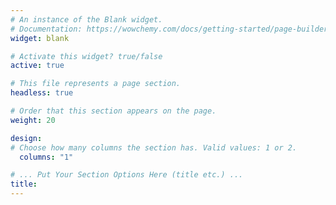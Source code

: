 ```yaml
---
# An instance of the Blank widget.
# Documentation: https://wowchemy.com/docs/getting-started/page-builder/
widget: blank

# Activate this widget? true/false
active: true

# This file represents a page section.
headless: true

# Order that this section appears on the page.
weight: 20

design:
# Choose how many columns the section has. Valid values: 1 or 2.
  columns: "1"

# ... Put Your Section Options Here (title etc.) ...
title:
---
```




<!-- skills section start -->
   <!-- <section class="skills">
          <div class="max-width">
              <h2 class="title">Data Professional</h2>
              <div class="skills-content">
                  <div class="column left">
                      <div class="bars">
                          <div class="info">
                              <span>Machine Learning and Artificial Intelligence</span>
                          </div>
                          <div class="line ml"></div>
                      </div>
                      <div class="bars">
                          <div class="info">
                              <span>Trend Analysis and Predictive Analytics</span>
                          </div>
                          <div class="line trend"></div>
                      </div>
                      <div class="bars">
                          <div class="info">
                              <span>Data Structures & Algorithms</span>
                          </div>
                          <div class="line ds"></div>
                      </div>
                      <div class="bars">
                          <div class="info">
                              <span>Computer Vision techniques</span>
                          </div>
                          <div class="line cv"></div>
                      </div>
                  </div>
                  <div class="column right">
                      <div class="bars">
                          <div class="info">
                              <span>Statistical Modeling and Feature Engineering</span>
                          </div>
                          <div class="line sm"></div>
                      </div>
                      <div class="bars">
                          <div class="info">
                              <span>Data Science and Information Visualization</span>
                          </div>
                          <div class="line iv"></div>
                      </div>
                      <div class="bars">
                          <div class="info">
                              <span>Deep Learning models</span>
                          </div>
                          <div class="line dl"></div>
                      </div>
                      <div class="bars">
                          <div class="info">
                              <span>Web Scraping and Data Mining</span>
                          </div>
                          <div class="line ws"></div>
                      </div>
                  </div>
              </div>
          </div>
      </section> -->

<!-- I am always up for:
 - a cup of delicious coffee
 - dark chocolates
 - discovering new music: [J A M W I N E](https://jam-wine.tumblr.com/)
 - Stock Markets and investments
 - a game of Chess or Table Tennis
 - exploring Open Source Technologies: [Work With Data](https://workwithdata.tumblr.com/)
 - PC Gaming and eSports
 - Coursera MOOCs
 - discussion about new gadgets and PC configurations
 - Logo Designing
 - Traveling (*obviously* :sweat_smile:) -->


<!-- Load d3.js -->
<script src="https://d3js.org/d3.v4.js"></script>

<!-- Create a div where the graph will take place -->
<div id="my_dataviz" style="width: 20%; float:left"></div>
<div id="my_dataviz2" style="width: 80%; float:right"></div>

<script>


// set the dimensions and margins of the graph
var margin = {top: 10, right: 30, bottom: 90, left: 40},
    width = 460 - margin.left - margin.right,
    height = 450 - margin.top - margin.bottom;

// append the svg object to the body of the page
var svg = d3.select("#my_dataviz")
  .append("svg")
    .attr("width", width + margin.left + margin.right)
    .attr("height", height + margin.top + margin.bottom)
  .append("g")
    .attr("transform",
          "translate(" + margin.left + "," + margin.top + ")");

// Parse the Data
d3.csv("https://raw.githubusercontent.com/holtzy/data_to_viz/master/Example_dataset/7_OneCatOneNum_header.csv", function(data) {

// X axis
var x = d3.scaleBand()
  .range([ 0, width ])
  .domain(data.map(function(d) { return d.Country; }))
  .padding(0.2);
svg.append("g")
  .attr("transform", "translate(0," + height + ")")
  .call(d3.axisBottom(x))
  .selectAll("text")
    .attr("transform", "translate(-10,0)rotate(-45)")
    .style("text-anchor", "end");

// Add Y axis
var y = d3.scaleLinear()
  .domain([0, 13000])
  .range([ height, 0]);
svg.append("g")
  .call(d3.axisLeft(y));

// Bars
svg.selectAll("mybar")
  .data(data)
  .enter()
  .append("rect")
    .attr("x", function(d) { return x(d.Country); })
    .attr("width", x.bandwidth())
    .attr("fill", "#69b3a2")
    // no bar at the beginning thus:
    .attr("height", function(d) { return height - y(0); }) // always equal to 0
    .attr("y", function(d) { return y(0); })

// Animation
svg.selectAll("rect")
  .transition()
  .duration(800)
  .attr("y", function(d) { return y(d.Value); })
  .attr("height", function(d) { return height - y(d.Value); })
  .delay(function(d,i){console.log(i) ; return(i*100)})

})


// set the dimensions and margins of the graph
var margin = {top: 10, right: 30, bottom: 40, left: 100},
    width = 460 - margin.left - margin.right,
    height = 500 - margin.top - margin.bottom;

// append the svg object to the body of the page
var svg = d3.select("#my_dataviz2")
  .append("svg")
    .attr("width", width + margin.left + margin.right)
    .attr("height", height + margin.top + margin.bottom)
  .append("g")
    .attr("transform",
          "translate(" + margin.left + "," + margin.top + ")");

// Parse the Data
d3.csv("https://raw.githubusercontent.com/holtzy/data_to_viz/master/Example_dataset/7_OneCatOneNum_header.csv", function(data) {

// sort data
data.sort(function(b, a) {
  return a.Value - b.Value;
});

// Add X axis
var x = d3.scaleLinear()
  .domain([0, 13000])
  .range([ 0, width]);
svg.append("g")
  .attr("transform", "translate(0," + height + ")")
  .call(d3.axisBottom(x))
  .selectAll("text")
    .attr("transform", "translate(-10,0)rotate(-45)")
    .style("text-anchor", "end");

// Y axis
var y = d3.scaleBand()
  .range([ 0, height ])
  .domain(data.map(function(d) { return d.Country; }))
  .padding(1);
svg.append("g")
  .call(d3.axisLeft(y))

// Lines
svg.selectAll("myline")
  .data(data)
  .enter()
  .append("line")
    .attr("x1", x(0))
    .attr("x2", x(0))
    .attr("y1", function(d) { return y(d.Country); })
    .attr("y2", function(d) { return y(d.Country); })
    .attr("stroke", "grey")

// Circles -> start at X=0
svg.selectAll("mycircle")
  .data(data)
  .enter()
  .append("circle")
    .attr("cx", x(0) )
    .attr("cy", function(d) { return y(d.Country); })
    .attr("r", "7")
    .style("fill", "#69b3a2")
    .attr("stroke", "black")

// Change the X coordinates of line and circle
svg.selectAll("circle")
  .transition()
  .duration(2000)
  .attr("cx", function(d) { return x(d.Value); })

svg.selectAll("line")
  .transition()
  .duration(2000)
  .attr("x1", function(d) { return x(d.Value); })

})

</script>